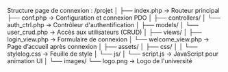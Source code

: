 Structure page de connexion :
/projet
│
├── index.php                  → Routeur principal
├── conf.php                   → Configuration et connexion PDO
│
├── controllers/
│   └── auth_ctrl.php          → Contrôleur d'authentification
│
├── models/
│   └── user_crud.php          → Accès aux utilisateurs (CRUD)
│
├── views/
│   ├── login_view.php         → Formulaire de connexion
│   └── welcome_view.php       → Page d’accueil après connexion
│
├── assets/
│   ├── css/
│   │   └── stylelog.css       → Feuille de style
│   └── js/
│       └── script.js          → JavaScript pour animation UI
│
└── images/
    └── logo.png               → Logo de l'université
